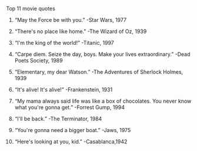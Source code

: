 Top 11 movie quotes

1. “May the Force be with you.” -Star Wars, 1977

2. “There's no place like home.” -The Wizard of Oz, 1939

3. “I'm the king of the world!” -Titanic, 1997

4. “Carpe diem. Seize the day, boys. Make your lives extraordinary.” -Dead Poets Society, 1989

5. “Elementary, my dear Watson.” -The Adventures of Sherlock Holmes, 1939

6. “It's alive! It's alive!” -Frankenstein, 1931

7. “My mama always said life was like a box of chocolates. You never know what you're gonna get.” -Forrest Gump, 1994

8. “I'll be back.” -The Terminator, 1984

9. “You're gonna need a bigger boat.” -Jaws, 1975

10. “Here's looking at you, kid.” -Casablanca,1942
